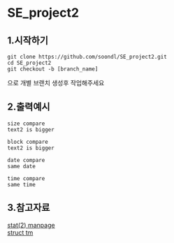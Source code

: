 # SE_project2
## 1.시작하기
```
git clone https://github.com/soondl/SE_project2.git
cd SE_project2
git checkout -b [branch_name]
```
으로 개별 브랜치 생성후 작업해주세요

## 2.출력예시
```
size compare
text2 is bigger

block compare
text2 is bigger

date compare
same date

time compare
same time
```

## 3.참고자료
[stat(2) manpage](http://man7.org/linux/man-pages/man2/stat.2.html)  
[struct tm](http://www.cplusplus.com/reference/ctime/tm/)  

